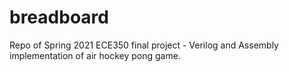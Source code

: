 # breadboard
Repo of Spring 2021 ECE350 final project - Verilog and Assembly implementation of air hockey pong game.
